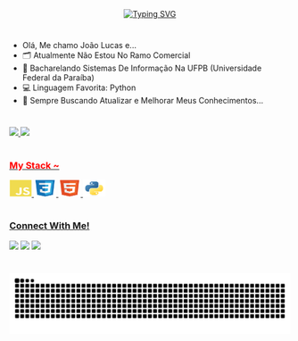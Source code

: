  <div align="center">
  <a href="https://git.io/typing-svg">
    <img src="https://readme-typing-svg.demolab.com?font=Fira+Code&weight=500&size=22&pause=1000&color=ffffff&center=true&vCenter=true&random=false&width=524&lines=Welcome+To+My+Profile!" alt="Typing SVG">
  </a>
</div>

#

- Olá, Me chamo João Lucas e...
- 🗂️ Atualmente Não Estou No Ramo Comercial
- 🌱 Bacharelando Sistemas De Informação Na UFPB (Universidade Federal da Paraíba)
- 💻 Linguagem Favorita: Python
- 🎒 Sempre Buscando Atualizar e Melhorar Meus Conhecimentos...

#

<div>
  <a href="https://beacons.ai/jlucasdev7">
  <img height="180em" src="https://github-readme-stats.vercel.app/api?username=jlucasdev7i&show_icons=true&text_color=ffffff&title_color=ff0000&icon_color=ff0000&border_color=ff0000&theme=dark&include_all_commits=true&count_private=true"/>
  <img height="180em" src="https://github-readme-stats.vercel.app/api/top-langs/?username=jlucasdev7&layout=compact&langs_count=16&theme=dark&title_color=ff0000&border_color=ff0000&text_color=ffffff"/>
</div>

 #
 
 <h3 style="color:red" align="left">My Stack ~</h3>


<div align="left">
  <img alt="js logo" height="30" width="40" src="https://raw.githubusercontent.com/devicons/devicon/master/icons/javascript/javascript-plain.svg"/>
  <img alt= "css logo" height="30" width="40"src="https://raw.githubusercontent.com/devicons/devicon/master/icons/css3/css3-original.svg"/>
  <img alt="html logo" height="30" width="40" src="https://raw.githubusercontent.com/devicons/devicon/master/icons/html5/html5-original.svg"/>
  <img alt= "python logo" height="30" width="40"src="https://raw.githubusercontent.com/devicons/devicon/master/icons/python/python-original.svg"/>
</div>
  
  #

<h3 align="left">Connect With Me!</h3>

<div> 
  <a href="https://instagram.com/joaolucas.dev" target="_blank"><img src="https://img.shields.io/badge/-Instagram-%23E4405F?style=for-the-badge&logo=instagram&logoColor=white" target="_blank"></a>
  <a href = "mailto:jl159259510@gmail.com"><img src="https://img.shields.io/badge/-Gmail-FF0000?style=for-the-badge&logo=gmail&logoColor=white" target="_blank"></a>
  <a href="https://www.linkedin.com/in/joãolucas7/)" target="_blank"><img src="https://img.shields.io/badge/-LinkedIn-%230077B5?style=for-the-badge&logo=linkedin&logoColor=white" target="_blank"></a> 
</div>

#

<picture align="center">
  <source media="(prefers-color-scheme: dark)" srcset="https://raw.githubusercontent.com/jlucasdev7/jlucasdev7/output/github-contribution-grid-snake-dark.svg">
  <source media="(prefers-color-scheme: light)" srcset="https://raw.githubusercontent.com/jlucasdev7/jlucasdev7/output/github-contribution-grid-snake-dark.svg">
  <img align="center" alt="github contribution grid snake animation" src="https://raw.githubusercontent.com/jlucasdev7/jlucasdev7/output/github-contribution-grid-snake.svg">
</picture>

